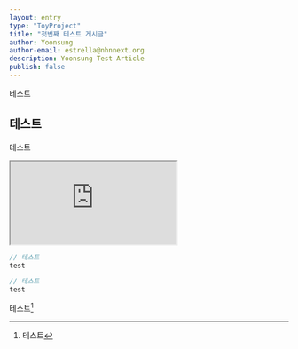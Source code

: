 ```yaml
---
layout: entry
type: "ToyProject"
title: "첫번째 테스트 게시글"
author: Yoonsung
author-email: estrella@nhnnext.org
description: Yoonsung Test Article
publish: false
---
```


테스트


## 테스트

테스트

<div class="youtube">
	<iframe src="http://www.youtube.com/embed/ybEJxAvq4ZU?color=white" class="video"></iframe>	
</div>


```javascript
// 테스트
test
```

```java
// 테스트
test
```
테스트[^1]


[^1]: 테스트